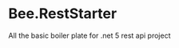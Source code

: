 # Bee.RestStarter
All the basic boiler plate for .net 5 rest api project


<!-- Security scan triggered at 2025-09-02 01:05:11 -->